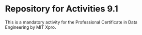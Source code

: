# Repository for Activities 9.1

This is a mandatory activity for the Professional Certificate in Data Engineering by MIT Xpro.
